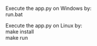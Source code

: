 Execute the app.py on Windows by: <br>
run.bat

Execute the app.py on Linux by: <br>
make install <br>
make run
